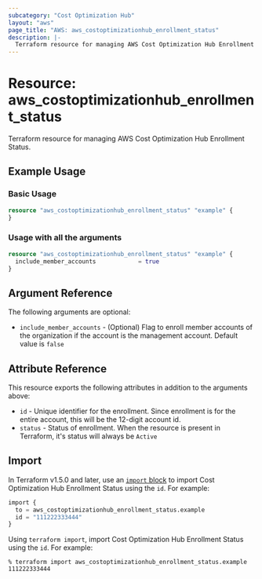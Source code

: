 ```yaml
---
subcategory: "Cost Optimization Hub"
layout: "aws"
page_title: "AWS: aws_costoptimizationhub_enrollment_status"
description: |-
  Terraform resource for managing AWS Cost Optimization Hub Enrollment Status.
---
```


# Resource: aws_costoptimizationhub_enrollment_status

Terraform resource for managing AWS Cost Optimization Hub Enrollment Status.

## Example Usage

### Basic Usage

```terraform
resource "aws_costoptimizationhub_enrollment_status" "example" {
}
```

### Usage with all the arguments

```terraform
resource "aws_costoptimizationhub_enrollment_status" "example" {
  include_member_accounts            = true
}
```

## Argument Reference

The following arguments are optional:

* `include_member_accounts` - (Optional) Flag to enroll member accounts of the organization if the account is the management account. Default value is `false`

## Attribute Reference

This resource exports the following attributes in addition to the arguments above:

* `id` - Unique identifier for the enrollment. Since enrollment is for the entire account, this will be the 12-digit account id.
* `status` - Status of enrollment. When the resource is present in Terraform, it's status will always be `Active`

## Import

In Terraform v1.5.0 and later, use an [`import` block](https://developer.hashicorp.com/terraform/language/import) to import Cost Optimization Hub Enrollment Status using the `id`. For example:

```terraform
import {
  to = aws_costoptimizationhub_enrollment_status.example
  id = "111222333444"
}
```

Using `terraform import`, import Cost Optimization Hub Enrollment Status using the `id`. For example:

```console
% terraform import aws_costoptimizationhub_enrollment_status.example 111222333444
```
